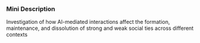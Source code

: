 ### Mini Description

Investigation of how AI-mediated interactions affect the formation, maintenance, and dissolution of strong and weak social ties across different contexts
